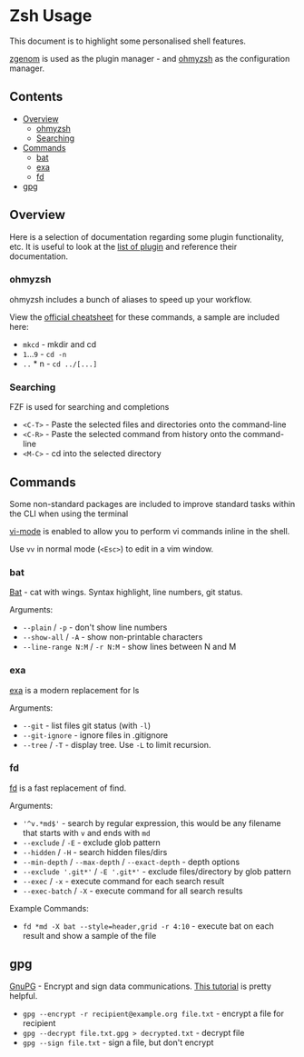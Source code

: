 # Zsh Usage

This document is to highlight some personalised shell features.

[zgenom](https://github.com/jandamm/zgenom) is used as the plugin manager - and [ohmyzsh](https://github.com/ohmyzsh/ohmyzsh/) as the configuration manager.

## Contents

<!-- vim-md-toc format=bullets ignore=^Contents$ -->
* [Overview](#overview)
  * [ohmyzsh](#ohmyzsh)
  * [Searching](#searching)
* [Commands](#commands)
  * [bat](#bat)
  * [exa](#exa)
  * [fd](#fd)
* [gpg](#gpg)
<!-- vim-md-toc END -->

## Overview

Here is a selection of documentation regarding some plugin functionality, etc. It is useful to look at the [list of plugin](./.zsh/plugins.zsh) and reference their documentation.

### ohmyzsh

ohmyzsh includes a bunch of aliases to speed up your workflow.

View the [official cheatsheet](https://github.com/ohmyzsh/ohmyzsh/wiki/Cheatsheet) for these commands, a sample are included here:

- `mkcd` - mkdir and cd
- `1`...`9` - `cd -n`
- `..` * n - `cd ../[...]`

### Searching

FZF is used for searching and completions

- `<C-T>` - Paste the selected files and directories onto the command-line
- `<C-R>` - Paste the selected command from history onto the command-line
- `<M-C>` - cd into the selected directory

## Commands

Some non-standard packages are included to improve standard tasks within the CLI when using the terminal

[vi-mode](https://github.com/ohmyzsh/ohmyzsh/tree/master/plugins/vi-mode) is enabled to allow you to perform vi commands inline in the shell.

Use `vv` in normal mode (`<Esc>`) to edit in a vim window.

### bat

[Bat](https://github.com/sharkdp/bat) - cat with wings. Syntax highlight, line numbers, git status.

Arguments:

- `--plain` / `-p` - don't show line numbers
- `--show-all` / `-A` - show non-printable characters
- `--line-range N:M` / `-r N:M` - show lines between N and M

### exa

[exa](https://github.com/ogham/exa) is a modern replacement for ls

Arguments:

- `--git` - list files git status (with `-l`)
- `--git-ignore` - ignore files in .gitignore
- `--tree` / `-T` - display tree. Use `-L` to limit recursion.

### fd

[fd](https://github.com/sharkdp/fd) is a fast replacement of find.

Arguments:

- `'^v.*md$'` - search by regular expression, this would be any filename that starts with `v` and ends with `md`
- `--exclude` / `-E` - exclude glob pattern
- `--hidden` / `-H` - search hidden files/dirs
- `--min-depth` / `--max-depth` / `--exact-depth` - depth options
- `--exclude '.git*'` / `-E '.git*'` - exclude files/directory by glob pattern
- `--exec` / `-x` - execute command for each search result
- `--exec-batch` / `-X` - execute command for all search results

Example Commands:

- `fd *md -X bat --style=header,grid -r 4:10` - execute bat on each result and show a sample of the file

## gpg

[GnuPG](https://gnupg.org/) - Encrypt and sign data communications. [This tutorial](https://www.devdungeon.com/content/gpg-tutorial) is pretty helpful.


- `gpg --encrypt -r recipient@example.org file.txt` - encrypt a file for recipient
- `gpg --decrypt file.txt.gpg > decrypted.txt` - decrypt file
- `gpg --sign file.txt` - sign a file, but don't encrypt
